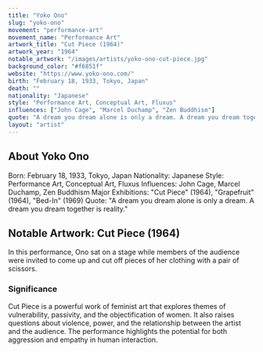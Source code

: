 ```yaml
---
title: "Yoko Ono"
slug: "yoko-ono"
movement: "performance-art"
movement_name: "Performance Art"
artwork_title: "Cut Piece (1964)"
artwork_year: "1964"
notable_artwork: "/images/artists/yoko-ono-cut-piece.jpg"
background_color: "#f6851f"
website: "https://www.yoko-ono.com/"
birth: "February 18, 1933, Tokyo, Japan"
death: ""
nationality: "Japanese"
style: "Performance Art, Conceptual Art, Fluxus"
influences: ["John Cage", "Marcel Duchamp", "Zen Buddhism"]
quote: "A dream you dream alone is only a dream. A dream you dream together is reality."
layout: "artist"
---
```


## About Yoko Ono

Born: February 18, 1933, Tokyo, Japan Nationality: Japanese Style: Performance Art, Conceptual Art, Fluxus Influences: John Cage, Marcel Duchamp, Zen Buddhism Major Exhibitions: "Cut Piece" (1964), "Grapefruit" (1964), "Bed-In" (1969) Quote: "A dream you dream alone is only a dream. A dream you dream together is reality."

## Notable Artwork: Cut Piece (1964)

In this performance, Ono sat on a stage while members of the audience were invited to come up and cut off pieces of her clothing with a pair of scissors.

### Significance

Cut Piece is a powerful work of feminist art that explores themes of vulnerability, passivity, and the objectification of women. It also raises questions about violence, power, and the relationship between the artist and the audience. The performance highlights the potential for both aggression and empathy in human interaction.
